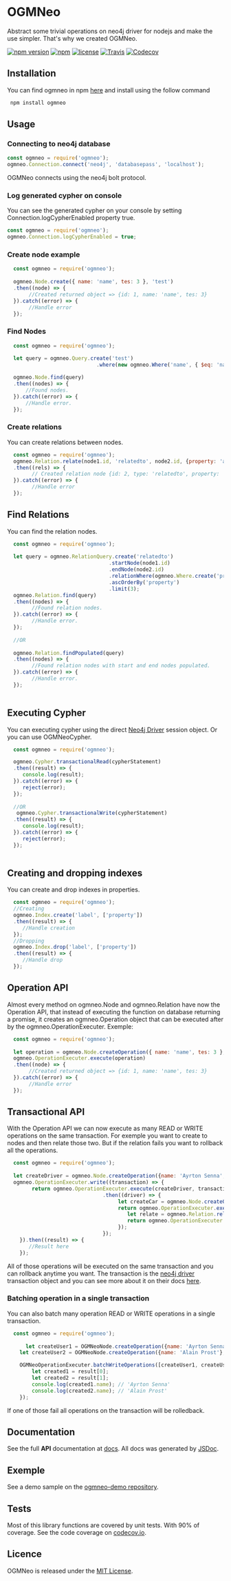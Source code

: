 # OGMNeo

Abstract some trivial operations on neo4j driver for nodejs and make the use simpler. That's why we created OGMNeo.

[![npm version](https://badge.fury.io/js/ogmneo.svg)](https://badge.fury.io/js/ogmneo)
[![npm](https://img.shields.io/npm/dt/ogmneo.svg)](https://www.npmjs.com/package/ogmneo)
[![license](https://img.shields.io/github/license/mashape/apistatus.svg)](https://opensource.org/licenses/MIT)
[![Travis](https://img.shields.io/travis/LucianoPAlmeida/OGMNeo.svg)](https://travis-ci.org/LucianoPAlmeida/OGMNeo)
[![Codecov](https://img.shields.io/codecov/c/github/LucianoPAlmeida/OGMNeo.svg)](https://codecov.io/gh/LucianoPAlmeida/OGMNeo)

## Installation
You can find ogmneo in npm [here](https://www.npmjs.com/package/ogmneo) and install using the follow command
```sh
 npm install ogmneo
```
## Usage 

### Connecting to neo4j database

```js
const ogmneo = require('ogmneo');
ogmneo.Connection.connect('neo4j', 'databasepass', 'localhost');

```
   OGMNeo connects using the neo4j bolt protocol.
   
### Log generated cypher on console
You can see the generated cypher on your console by setting Connection.logCypherEnabled property true.

```js
const ogmneo = require('ogmneo');
ogmneo.Connection.logCypherEnabled = true;

```
   
### Create node example

```js
  const ogmneo = require('ogmneo');
  
  ogmneo.Node.create({ name: 'name', tes: 3 }, 'test')
  .then((node) => {
       //Created returned object => {id: 1, name: 'name', tes: 3}
  }).catch((error) => {
       //Handle error
  });
```

### Find Nodes 
  ```js
    const ogmneo = require('ogmneo');
    
    let query = ogmneo.Query.create('test')
                               .where(new ogmneo.Where('name', { $eq: 'name1' }));

    ogmneo.Node.find(query)
    .then((nodes) => {
        //Found nodes.
    }).catch((error) => {
        //Handle error.
    });
  ```
### Create relations
You can create relations between nodes.

```js
  const ogmneo = require('ogmneo');
  ogmneo.Relation.relate(node1.id, 'relatedto', node2.id, {property: 'a'})
  .then((rels) => {
        // Created relation node {id: 2, type: 'relatedto', property: 'a'}
  }).catch((error) => {
        //Handle error
  });
```

## Find Relations 
You can find the relation nodes.

```js
  const ogmneo = require('ogmneo');
  
  let query = ogmneo.RelationQuery.create('relatedto')
                                 .startNode(node1.id)
                                 .endNode(node2.id)
                                 .relationWhere(ogmneo.Where.create('property', { $eq: 'c' }))
                                 .ascOrderBy('property')
                                 .limit(3);
  ogmneo.Relation.find(query)
  .then((nodes) => {
        //Found relation nodes.
  }).catch((error) => {
        //Handle error.
  });
  
  //OR
  
  ogmneo.Relation.findPopulated(query)
  .then((nodes) => {
        //Found relation nodes with start and end nodes populated.
  }).catch((error) => {
        //Handle error.
  });
  
```

## Executing Cypher
You can executing cypher using the direct [Neo4j Driver](https://github.com/neo4j/neo4j-javascript-driver) session object. Or you can use OGMNeoCypher.

```js
  const ogmneo = require('ogmneo');

  ogmneo.Cypher.transactionalRead(cypherStatement)
  .then((result) => {
     console.log(result);
  }).catch((error) => {
     reject(error);
  });
  
  //OR
   ogmneo.Cypher.transactionalWrite(cypherStatement)
  .then((result) => {
     console.log(result);
  }).catch((error) => {
     reject(error);
  });
  
``` 
## Creating and dropping indexes
You can create and drop indexes in properties.

```js
  const ogmneo = require('ogmneo');
  //Creating
  ogmneo.Index.create('label', ['property'])
  .then((result) => {
     //Handle creation
  });
  //Dropping
  ogmneo.Index.drop('label', ['property'])
  .then((result) => {
     //Handle drop
  });
``` 

## Operation API

Almost every method on ogmneo.Node and ogmneo.Relation have now the Operation API, that instead of executing the function on database returning a promise, it creates an ogmneo.Operation object that can be executed after by the ogmneo.OperationExecuter. Exemple:
```js
  const ogmneo = require('ogmneo');
  
  let operation = ogmneo.Node.createOperation({ name: 'name', tes: 3 }, 'test');
  ogmneo.OperationExecuter.execute(operation)
  .then((node) => {
       //Created returned object => {id: 1, name: 'name', tes: 3}
  }).catch((error) => {
       //Handle error
  });
```

## Transactional API 
With the Operation API we can now execute as many READ or WRITE operations on the same transaction.
For exemple you want to create to nodes and then relate those two. But if the relation fails you want to rollback all the operations.
```js
  const ogmneo = require('ogmneo');
  
  let createDriver = ogmneo.Node.createOperation({name: 'Ayrton Senna', carNumber: 12 }, 'Driver');
  ogmneo.OperationExecuter.write((transaction) => {
        return ogmneo.OperationExecuter.execute(createDriver, transaction)
                               .then((driver) => {
                                    let createCar = ogmneo.Node.createOperation({name: 'MP4/4'}, 'Car');
                                    return ogmneo.OperationExecuter.execute(createCar, transaction).then((car) => {
                                       let relate = ogmneo.Relation.relateOperation(driver.id, 'DRIVES', car.id, {year: 1988});
                                       return ogmneo.OperationExecuter.execute(relate, transaction);
                                    });
                               });
    }).then((result) => {
       //Result here
    });
```
All of those operations will be executed on the same transaction and you can rollback anytime you want. The transaction is the [neo4j driver](https://github.com/neo4j/neo4j-javascript-driver) transaction object and you can see more about it on their docs [here](http://neo4j.com/docs/api/javascript-driver/current/class/src/v1/transaction.js~Transaction.html).

### Batching operation in a single transaction

You can also batch many operation READ or WRITE operations in a single transaction.

```js
  const ogmneo = require('ogmneo');
  
      let createUser1 = OGMNeoNode.createOperation({name: 'Ayrton Senna'}, 'Person');
    let createUser2 = OGMNeoNode.createOperation({name: 'Alain Prost'}, 'Person');

    OGMNeoOperationExecuter.batchWriteOperations([createUser1, createUser2]).then((result) => {
        let created1 = result[0];
        let created2 = result[1];
        console.log(created1.name); // 'Ayrton Senna'
        console.log(created2.name); // 'Alain Prost'
    });
```
If one of those fail all operations on the transaction will be rolledback.

## Documentation

  See the full **API** documentation at [docs](http://ogmneo-docs.getforge.io/). All docs was generated by [JSDoc](https://github.com/jsdoc3/jsdoc).
  
## Exemple 
  
  See a demo sample on the [ogmneo-demo repository](https://github.com/LucianoPAlmeida/ogmneo-demo).
  
## Tests

  Most of this library functions are covered by unit tests. With 90% of coverage.
  See the code coverage on [codecov.io](https://codecov.io/gh/LucianoPAlmeida/OGMNeo).

## Licence

OGMNeo is released under the [MIT License](https://opensource.org/licenses/MIT).
